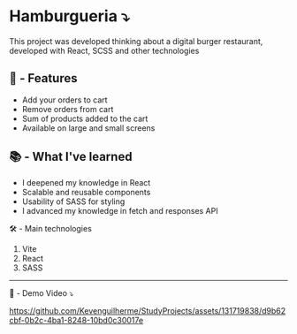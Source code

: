 # Hamburgueria ⤵

 This project was developed thinking about a digital burger restaurant, developed with React, SCSS and other technologies

## 🚀 - Features 

- Add your orders to cart
- Remove orders from cart
- Sum of products added to the cart
- Available on large and small screens

## 📚 - What I've learned 
- I deepened my knowledge in React
- Scalable and reusable components
- Usability of SASS for styling
- I advanced my knowledge in fetch and responses API

🛠️ - Main technologies 
1. Vite
2. React
3. SASS

---

🎥 - Demo Video ⤵


https://github.com/Kevenguilherme/StudyProjects/assets/131719838/d9b62cbf-0b2c-4ba1-8248-10bd0c30017e


